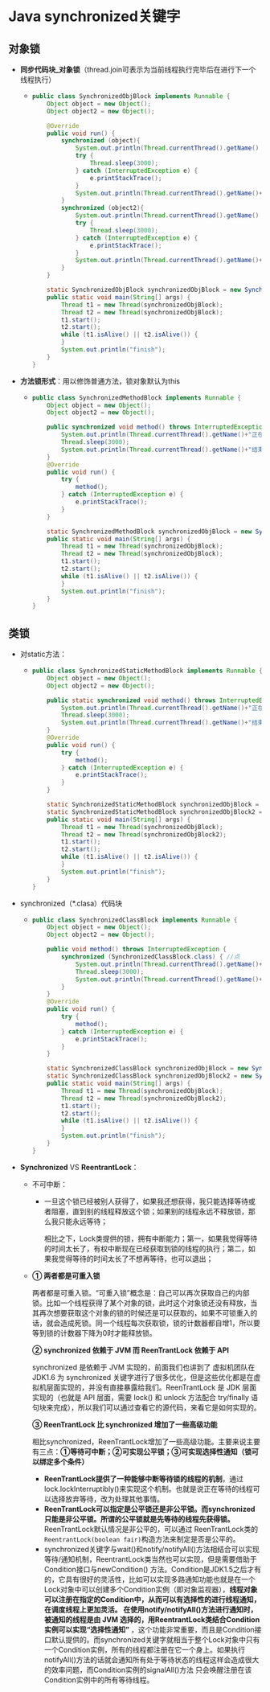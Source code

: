 # Java synchronized关键字

## 对象锁

+ **同步代码块_对象锁**（thread.join可表示为当前线程执行完毕后在进行下一个线程执行）

  + ```java
    public class SynchronizedObjBlock implements Runnable {
        Object object = new Object();
        Object object2 = new Object();
    
        @Override
        public void run() {
            synchronized (object){
                System.out.println(Thread.currentThread().getName() + "占用🔒OBJ");
                try {
                    Thread.sleep(3000);
                } catch (InterruptedException e) {
                    e.printStackTrace();
                }
                System.out.println(Thread.currentThread().getName()+"釋放🔒OBJ");
            }
            synchronized (object2){
                System.out.println(Thread.currentThread().getName() + "占用🔒OBJ2");
                try {
                    Thread.sleep(3000);
                } catch (InterruptedException e) {
                    e.printStackTrace();
                }
                System.out.println(Thread.currentThread().getName()+"釋放🔒OBJ2");
            }
        }
    
        static SynchronizedObjBlock synchronizedObjBlock = new SynchronizedObjBlock();
        public static void main(String[] args) {
            Thread t1 = new Thread(synchronizedObjBlock);
            Thread t2 = new Thread(synchronizedObjBlock);
            t1.start();
            t2.start();
            while (t1.isAlive() || t2.isAlive()) {
            }
            System.out.println("finish");
        }
    }
    ```

+ **方法锁形式**：用以修饰普通方法，锁对象默认为this

  + ```java
    public class SynchronizedMethodBlock implements Runnable {
        Object object = new Object();
        Object object2 = new Object();
    
        public synchronized void method() throws InterruptedException {
            System.out.println(Thread.currentThread().getName()+"正在执行");
            Thread.sleep(3000);
            System.out.println(Thread.currentThread().getName()+"结束执行");
        }
        @Override
        public void run() {
            try {
                method();
            } catch (InterruptedException e) {
                e.printStackTrace();
            }
        }
    
        static SynchronizedMethodBlock synchronizedObjBlock = new SynchronizedMethodBlock();
        public static void main(String[] args) {
            Thread t1 = new Thread(synchronizedObjBlock);
            Thread t2 = new Thread(synchronizedObjBlock);
            t1.start();
            t2.start();
            while (t1.isAlive() || t2.isAlive()) {
            }
            System.out.println("finish");
        }
    }
    
    ```


## 类锁

 + 对static方法：

    + ```java
      public class SynchronizedStaticMethodBlock implements Runnable {
          Object object = new Object();
          Object object2 = new Object();
      
          public static synchronized void method() throws InterruptedException {
              System.out.println(Thread.currentThread().getName()+"正在执行");
              Thread.sleep(3000);
              System.out.println(Thread.currentThread().getName()+"结束执行");
          }
          @Override
          public void run() {
              try {
                  method();
              } catch (InterruptedException e) {
                  e.printStackTrace();
              }
          }
      
          static SynchronizedStaticMethodBlock synchronizedObjBlock = new SynchronizedStaticMethodBlock();
          static SynchronizedStaticMethodBlock synchronizedObjBlock2 = new SynchronizedStaticMethodBlock();
          public static void main(String[] args) {
              Thread t1 = new Thread(synchronizedObjBlock);
              Thread t2 = new Thread(synchronizedObjBlock2);
              t1.start();
              t2.start();
              while (t1.isAlive() || t2.isAlive()) {
              }
              System.out.println("finish");
          }
      }
      ```

+ synchronized（*.clasa）代码块

  + ```java
    public class SynchronizedClassBlock implements Runnable {
        Object object = new Object();
        Object object2 = new Object();
    
        public void method() throws InterruptedException {
            synchronized (SynchronizedClassBlock.class) { //点
                System.out.println(Thread.currentThread().getName()+"正在执行");
                Thread.sleep(3000);
                System.out.println(Thread.currentThread().getName()+"结束执行");
            }
        }
        @Override
        public void run() {
            try {
                method();
            } catch (InterruptedException e) {
                e.printStackTrace();
            }
        }
    
        static SynchronizedClassBlock synchronizedObjBlock = new SynchronizedClassBlock();
        static SynchronizedClassBlock synchronizedObjBlock2 = new SynchronizedClassBlock();
        public static void main(String[] args) {
            Thread t1 = new Thread(synchronizedObjBlock);
            Thread t2 = new Thread(synchronizedObjBlock2);
            t1.start();
            t2.start();
            while (t1.isAlive() || t2.isAlive()) {
            }
            System.out.println("finish");
        }
    }
    
    ```

+ **Synchronized** VS **ReentrantLock**：

    + 不可中断：

        + 一旦这个锁已经被别人获得了，如果我还想获得，我只能选择等待或者阻塞，直到别的线程释放这个锁；如果别的线程永远不释放锁，那么我只能永远等待；

            相比之下，Lock类提供的锁，拥有中断能力；第一，如果我觉得等待的时间太长了，有权中断现在已经获取到锁的线程的执行；第二，如果我觉得等待的时间太长了不想再等待，也可以退出；

    + **① 两者都是可重入锁**

        两者都是可重入锁。“可重入锁”概念是：自己可以再次获取自己的内部锁。比如一个线程获得了某个对象的锁，此时这个对象锁还没有释放，当其再次想要获取这个对象的锁的时候还是可以获取的，如果不可锁重入的话，就会造成死锁。同一个线程每次获取锁，锁的计数器都自增1，所以要等到锁的计数器下降为0时才能释放锁。

        **② synchronized 依赖于 JVM 而 ReenTrantLock 依赖于 API**

        synchronized 是依赖于 JVM 实现的，前面我们也讲到了 虚拟机团队在 JDK1.6 为 synchronized 关键字进行了很多优化，但是这些优化都是在虚拟机层面实现的，并没有直接暴露给我们。ReenTrantLock 是 JDK 层面实现的（也就是 API 层面，需要 lock() 和 unlock 方法配合 try/finally 语句块来完成），所以我们可以通过查看它的源代码，来看它是如何实现的。

        **③ ReenTrantLock 比 synchronized 增加了一些高级功能**

        相比synchronized，ReenTrantLock增加了一些高级功能。主要来说主要有三点：**①等待可中断；②可实现公平锁；③可实现选择性通知（锁可以绑定多个条件）**

        - **ReenTrantLock提供了一种能够中断等待锁的线程的机制**，通过lock.lockInterruptibly()来实现这个机制。也就是说正在等待的线程可以选择放弃等待，改为处理其他事情。
        - **ReenTrantLock可以指定是公平锁还是非公平锁。而synchronized只能是非公平锁。所谓的公平锁就是先等待的线程先获得锁。** ReenTrantLock默认情况是非公平的，可以通过 ReenTrantLock类的`ReentrantLock(boolean fair)`构造方法来制定是否是公平的。
        - synchronized关键字与wait()和notify/notifyAll()方法相结合可以实现等待/通知机制，ReentrantLock类当然也可以实现，但是需要借助于Condition接口与newCondition() 方法。Condition是JDK1.5之后才有的，它具有很好的灵活性，比如可以实现多路通知功能也就是在一个Lock对象中可以创建多个Condition实例（即对象监视器），**线程对象可以注册在指定的Condition中，从而可以有选择性的进行线程通知，在调度线程上更加灵活。 在使用notify/notifyAll()方法进行通知时，被通知的线程是由 JVM 选择的，用ReentrantLock类结合Condition实例可以实现“选择性通知”** ，这个功能非常重要，而且是Condition接口默认提供的。而synchronized关键字就相当于整个Lock对象中只有一个Condition实例，所有的线程都注册在它一个身上。如果执行notifyAll()方法的话就会通知所有处于等待状态的线程这样会造成很大的效率问题，而Condition实例的signalAll()方法 只会唤醒注册在该Condition实例中的所有等待线程。

